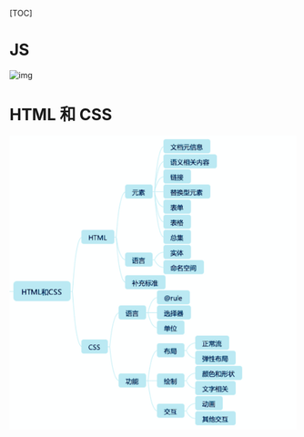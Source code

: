 [TOC]

# JS

![img](https://static001.geekbang.org/resource/image/6a/9b/6aec0a09381a2f74014ec604ef99c19b.png)

# HTML 和 CSS

![img](https://raw.githubusercontent.com/qhbsss/Pictures/main/Blog_Pictures4153891927afac7f4c21ccf6a141f062.png)